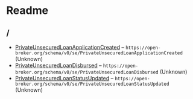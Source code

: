 

 # Readme



## /

* [PrivateUnsecuredLoanApplicationCreated](./PrivateUnsecuredLoanApplicationCreated.json.schema.md) – `https://open-broker.org/schema/v0/se/PrivateUnsecuredLoanApplicationCreated` (Unknown)
* [PrivateUnsecuredLoanDisbursed](./PrivateUnsecuredLoanDisbursed.json.schema.md) – `https://open-broker.org/schema/v0/se/PrivateUnsecuredLoanDisbursed` (Unknown)
* [PrivateUnsecuredLoanStatusUpdated](./PrivateUnsecuredLoanStatusUpdated.json.schema.md) – `https://open-broker.org/schema/v0/se/PrivateUnsecuredLoanStatusUpdated` (Unknown)


